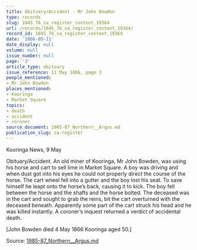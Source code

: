 ```yaml
---
title: Obituary/Accident - Mr John Bowden
type: records
slug: 1845_76_sa_register_content_19364
url: /records/1845_76_sa_register_content_19364/
record_id: 1845_76_sa_register_content_19364
date: '1866-05-11'
date_display: null
volume: null
issue_number: null
page: '3'
article_type: obituary
issue_reference: 11 May 1866, page 3
people_mentioned:
- Mr John Bowden
places_mentioned:
- Kooringa
- Market Square
topics:
- death
- accident
- coroner
source_document: 1985-87_Northern__Argus.md
publication_slug: sa-register
---
```


Kooringa News, 9 May

Obituary/Accident.  An old miner of Kooringa, Mr John Bowden, was using his horse and cart to sell lime in Market Square.  A boy was driving and when dust got into his eyes he could not properly direct the course of the horse.  The cart wheel fell into a gutter and the boy lost his seat.  To save himself he leapt onto the horse’s back, causing it to kick.  The boy fell between the horse and the shafts and the horse bolted.  The deceased was in the cart and sought to grab the reins, bit the cart overturned with the deceased beneath.  Apparently some part of the cart struck his head and he was killed instantly.  A coroner’s inquest returned a verdict of accidental death.

[John Bowden died 4 May 1866 Kooringa aged 50.]

Source: [1985-87_Northern__Argus.md](/downloads/markdown/1985-87_Northern__Argus.md)
